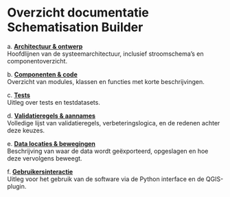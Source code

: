 # Overzicht documentatie Schematisation Builder

a. **[Architectuur & ontwerp](a_architectuur_ontwerp.md)**  
   Hoofdlijnen van de systeemarchitectuur, inclusief stroomschema’s en componentoverzicht.

b. **[Componenten & code](b_componenten_code.md)**  
   Overzicht van modules, klassen en functies met korte beschrijvingen.

c. **[Tests](c_tests.md)**  
   Uitleg over tests en testdatasets.

d. **[Validatieregels & aannames](d_validatieregels_aannames.md)**  
   Volledige lijst van validatieregels, verbeteringslogica, en de redenen achter deze keuzes.

e. **[Data locaties & bewegingen](e_data_locaties_bewegingen.md)**  
   Beschrijving van waar de data wordt geëxporteerd, opgeslagen en hoe deze vervolgens beweegt.

f. **[Gebruikersinteractie](f_gebruikersinteractie.md)**  
   Uitleg voor het gebruik van de software via de Python interface en de QGIS-plugin.
